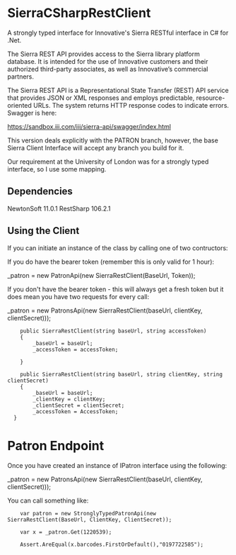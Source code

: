 # SierraCSharpRestClient
A strongly typed interface for Innovative's Sierra RESTful interface in C# for .Net.


The Sierra REST API provides access to the Sierra library platform database. It is intended for the use of Innovative customers and their authorized third-party associates, as well as Innovative’s commercial partners.

The Sierra REST API is a Representational State Transfer (REST) API service that provides JSON or XML responses and employs predictable, resource-oriented URLs. The system returns HTTP response codes to indicate errors.
Swagger is here:

https://sandbox.iii.com/iii/sierra-api/swagger/index.html

This version deals explicitly with the PATRON branch, however, the base Sierra Client Interface will accept any branch you build for it. 

Our requirement at the University of London was for a strongly typed interface, so I use some mapping.

## Dependencies

NewtonSoft 11.0.1
RestSharp 106.2.1


## Using the Client

If you can initiate an instance of the class by calling one of two contructors:

If you do have the bearer token (remember this is only valid for 1 hour):

_patron = new PatronApi(new SierraRestClient(BaseUrl, Token));

If you don't have the bearer token - this will always get a fresh token but it does mean you have two requests for every call:

_patron = new PatronsApi(new SierraRestClient(baseUrl, clientKey, clientSecret)));

        public SierraRestClient(string baseUrl, string accessToken)
        {
            _baseUrl = baseUrl;
            _accessToken = accessToken;

        }

        public SierraRestClient(string baseUrl, string clientKey, string clientSecret)
        {
            _baseUrl = baseUrl;
            _clientKey = clientKey;
            _clientSecret = clientSecret;
            _accessToken = AccessToken;
      }
      
# Patron Endpoint

Once you have created an instance of IPatron interface using the following:

_patron = new PatronsApi(new SierraRestClient(baseUrl, clientKey, clientSecret)));

You can call something like:

		var patron = new StronglyTypedPatronApi(new SierraRestClient(BaseUrl, ClientKey, ClientSecret));

		var x = _patron.Get(1220539);

		Assert.AreEqual(x.barcodes.FirstOrDefault(),"0197722585");






